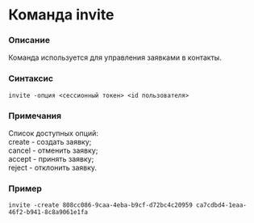 # Команда invite

### Описание
Команда используется для управления заявками в контакты.

### Синтаксис
```
invite -опция <сессионный токен> <id пользователя>
```

### Примечания
Список доступных опций:  
create - создать заявку;  
cancel - отменить заявку;  
accept - принять заявку;  
reject - отклонить заявку.  

### Пример
```
invite -create 808cc086-9caa-4eba-b9cf-d72bc4c20959 ca7cdbd4-1eaa-46f2-b941-8c8a9061e1fa
```